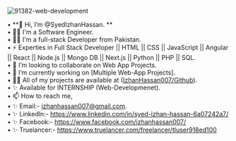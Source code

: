 ![91382-web-development](https://github.com/IzhanHassan007/IzhanHassan007/assets/163643610/c1c92335-3030-4004-b1f5-fa9655ba172f)

• **👋 Hi, I’m @SyedIzhanHassan.  **   
• 💪🏻 I'm a Software Engineer.    
• 👨‍💻 I'm a full-stack Developer from Pakistan.    
• ⚡ Experties in Full Stack Developer || HTML || CSS || JavaScript || Angular || React || Node.js || Mongo DB || Next.js || Python || PHP || SQL.          
• 💞️ I’m looking to collaborate on Web App Projects.    
• 🔭 I’m currently working on [Multiple Web-App Projects].    
• 👨‍💻 All of my projects are available at ([IzhanHassan007/Github](https://github.com/IzhanHassan007?tab=repositories)).    
• ✨ Available for INTERNSHIP (Web-Developmenet).    
• 📫 How to reach me,    
• ✨ Email:- izhanhassan007@gmail.com.    
• ✨ Linkedln:- https://www.linkedin.com/in/syed-izhan-hassan-6a07242a7/    
• ✨ Facebook:- https://www.facebook.com/izhanhassan007/    
• ✨ Truelancer:- https://www.truelancer.com/freelancer/tluser918ed100  




<!---
IzhanHassan007/IzhanHassan007 is a ✨ special ✨ repository because its `README.md` (this file) appears on your GitHub profile.
You can click the Preview link to take a look at your changes.
--->
